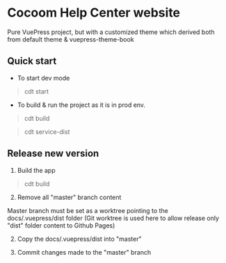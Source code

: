 # Cocoom Help Center website

Pure VuePress project, but with a customized theme which derived both from default theme & vuepress-theme-book

## Quick start

- To start dev mode

> cdt start

- To build & run the project as it is in prod env.

> cdt build

> cdt service-dist

## Release new version

1. Build the app

> cdt build

2. Remove all "master" branch content

Master branch must be set as a worktree pointing to the docs/.vuepress/dist folder (Git worktree is used here to allow release only "dist" folder content to Github Pages)

2. Copy the docs/.vuepress/dist into "master"

3. Commit changes made to the "master" branch
